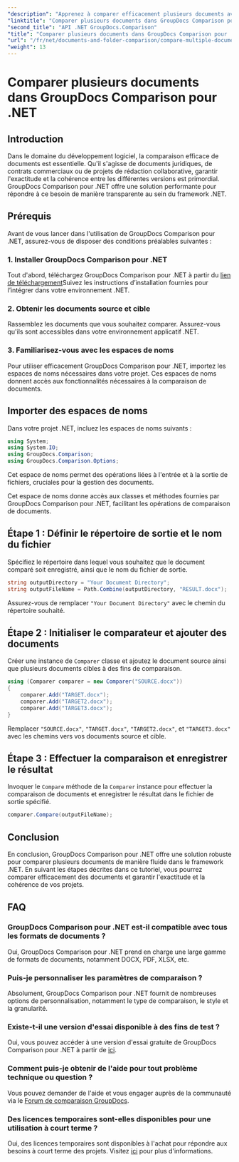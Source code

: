 ```yaml
---
"description": "Apprenez à comparer efficacement plusieurs documents avec GroupDocs Comparison pour .NET. Suivez notre guide étape par étape pour une intégration fluide."
"linktitle": "Comparer plusieurs documents dans GroupDocs Comparison pour .NET"
"second_title": "API .NET GroupDocs.Comparison"
"title": "Comparer plusieurs documents dans GroupDocs Comparison pour .NET"
"url": "/fr/net/documents-and-folder-comparison/compare-multiple-documents-dotnet/"
"weight": 13
---
```


# Comparer plusieurs documents dans GroupDocs Comparison pour .NET

## Introduction
Dans le domaine du développement logiciel, la comparaison efficace de documents est essentielle. Qu'il s'agisse de documents juridiques, de contrats commerciaux ou de projets de rédaction collaborative, garantir l'exactitude et la cohérence entre les différentes versions est primordial. GroupDocs Comparison pour .NET offre une solution performante pour répondre à ce besoin de manière transparente au sein du framework .NET.
## Prérequis
Avant de vous lancer dans l'utilisation de GroupDocs Comparison pour .NET, assurez-vous de disposer des conditions préalables suivantes :
### 1. Installer GroupDocs Comparison pour .NET
Tout d'abord, téléchargez GroupDocs Comparison pour .NET à partir du [lien de téléchargement](https://releases.groupdocs.com/comparison/net/)Suivez les instructions d’installation fournies pour l’intégrer dans votre environnement .NET.
### 2. Obtenir les documents source et cible
Rassemblez les documents que vous souhaitez comparer. Assurez-vous qu'ils sont accessibles dans votre environnement applicatif .NET.
### 3. Familiarisez-vous avec les espaces de noms
Pour utiliser efficacement GroupDocs Comparison pour .NET, importez les espaces de noms nécessaires dans votre projet. Ces espaces de noms donnent accès aux fonctionnalités nécessaires à la comparaison de documents.

## Importer des espaces de noms
Dans votre projet .NET, incluez les espaces de noms suivants :

```csharp
using System;
using System.IO;
using GroupDocs.Comparison;
using GroupDocs.Comparison.Options;
```
Cet espace de noms permet des opérations liées à l'entrée et à la sortie de fichiers, cruciales pour la gestion des documents.

Cet espace de noms donne accès aux classes et méthodes fournies par GroupDocs Comparison pour .NET, facilitant les opérations de comparaison de documents.
## Étape 1 : Définir le répertoire de sortie et le nom du fichier
Spécifiez le répertoire dans lequel vous souhaitez que le document comparé soit enregistré, ainsi que le nom du fichier de sortie.
```csharp
string outputDirectory = "Your Document Directory";
string outputFileName = Path.Combine(outputDirectory, "RESULT.docx");
```
Assurez-vous de remplacer `"Your Document Directory"` avec le chemin du répertoire souhaité.
## Étape 2 : Initialiser le comparateur et ajouter des documents
Créer une instance de `Comparer` classe et ajoutez le document source ainsi que plusieurs documents cibles à des fins de comparaison.
```csharp
using (Comparer comparer = new Comparer("SOURCE.docx"))
{
    comparer.Add("TARGET.docx");
    comparer.Add("TARGET2.docx");
    comparer.Add("TARGET3.docx");
}
```
Remplacer `"SOURCE.docx"`, `"TARGET.docx"`, `"TARGET2.docx"`, et `"TARGET3.docx"` avec les chemins vers vos documents source et cible.
## Étape 3 : Effectuer la comparaison et enregistrer le résultat
Invoquer le `Compare` méthode de la `Comparer` instance pour effectuer la comparaison de documents et enregistrer le résultat dans le fichier de sortie spécifié.
```csharp
comparer.Compare(outputFileName);
```

## Conclusion
En conclusion, GroupDocs Comparison pour .NET offre une solution robuste pour comparer plusieurs documents de manière fluide dans le framework .NET. En suivant les étapes décrites dans ce tutoriel, vous pourrez comparer efficacement des documents et garantir l'exactitude et la cohérence de vos projets.
## FAQ
### GroupDocs Comparison pour .NET est-il compatible avec tous les formats de documents ?
Oui, GroupDocs Comparison pour .NET prend en charge une large gamme de formats de documents, notamment DOCX, PDF, XLSX, etc.
### Puis-je personnaliser les paramètres de comparaison ?
Absolument, GroupDocs Comparison pour .NET fournit de nombreuses options de personnalisation, notamment le type de comparaison, le style et la granularité.
### Existe-t-il une version d'essai disponible à des fins de test ?
Oui, vous pouvez accéder à une version d'essai gratuite de GroupDocs Comparison pour .NET à partir de [ici](https://releases.groupdocs.com/).
### Comment puis-je obtenir de l'aide pour tout problème technique ou question ?
Vous pouvez demander de l'aide et vous engager auprès de la communauté via le [Forum de comparaison GroupDocs](https://forum.groupdocs.com/c/comparison/12).
### Des licences temporaires sont-elles disponibles pour une utilisation à court terme ?
Oui, des licences temporaires sont disponibles à l'achat pour répondre aux besoins à court terme des projets. Visitez [ici](https://purchase.groupdocs.com/temporary-license/) pour plus d'informations.